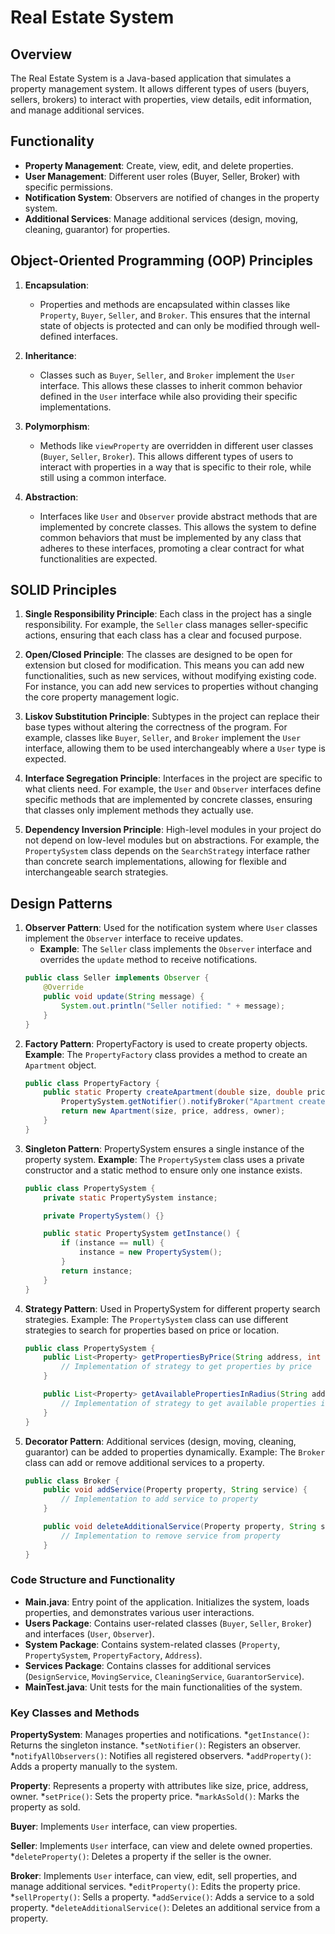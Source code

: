 # Real Estate System

## Overview
The Real Estate System is a Java-based application that simulates a property management system. It allows different types of users (buyers, sellers, brokers) to interact with properties, view details, edit information, and manage additional services.

## Functionality
- **Property Management**: Create, view, edit, and delete properties.
- **User Management**: Different user roles (Buyer, Seller, Broker) with specific permissions.
- **Notification System**: Observers are notified of changes in the property system.
- **Additional Services**: Manage additional services (design, moving, cleaning, guarantor) for properties.

## Object-Oriented Programming (OOP) Principles

1. **Encapsulation**:
   - Properties and methods are encapsulated within classes like `Property`, `Buyer`, `Seller`, and `Broker`.
      This ensures that the internal state of objects is protected and can only be modified through well-defined interfaces.

2. **Inheritance**:
   - Classes such as `Buyer`, `Seller`, and `Broker` implement the `User` interface.
      This allows these classes to inherit common behavior defined in the `User` interface while also providing their specific implementations.

3. **Polymorphism**:
   - Methods like `viewProperty` are overridden in different user classes (`Buyer`, `Seller`, `Broker`).
      This allows different types of users to interact with properties in a way that is specific to their role, while still using a common interface.

4. **Abstraction**:
   - Interfaces like `User` and `Observer` provide abstract methods that are implemented by concrete classes.
      This allows the system to define common behaviors that must be implemented by any class that adheres to these interfaces,
         promoting a clear contract for what functionalities are expected.

## SOLID Principles

1. **Single Responsibility Principle**: Each class in the project has a single responsibility.
      For example, the `Seller` class manages seller-specific actions,
      ensuring that each class has a clear and focused purpose.

2. **Open/Closed Principle**: The classes are designed to be open for extension but closed for modification.
      This means you can add new functionalities, such as new services, without modifying existing code.
      For instance, you can add new services to properties without changing the core property management logic.

3. **Liskov Substitution Principle**: Subtypes in the project can replace their base types without altering the correctness of the program.
      For example, classes like `Buyer`, `Seller`, and `Broker` implement the `User` interface,
      allowing them to be used interchangeably where a `User` type is expected.

4. **Interface Segregation Principle**: Interfaces in the project are specific to what clients need.
      For example, the `User` and `Observer` interfaces define specific methods that are implemented by concrete classes,
      ensuring that classes only implement methods they actually use.

5. **Dependency Inversion Principle**: High-level modules in your project do not depend on low-level modules but on abstractions.
      For example, the `PropertySystem` class depends on the `SearchStrategy` interface rather than concrete search implementations,
      allowing for flexible and interchangeable search strategies.

## Design Patterns
1. **Observer Pattern**: Used for the notification system where `User` classes implement the `Observer` interface to receive updates.
   - **Example**: The `Seller` class implements the `Observer` interface and overrides the `update` method to receive notifications.
   ```java
   public class Seller implements Observer {
       @Override
       public void update(String message) {
           System.out.println("Seller notified: " + message);
       }
   }
   
2. **Factory Pattern**:
   PropertyFactory is used to create property objects.  
   **Example**: The `PropertyFactory` class provides a method to create an `Apartment` object.
      ```java
      public class PropertyFactory {
          public static Property createApartment(double size, double price, Address address, Seller owner) {
              PropertySystem.getNotifier().notifyBroker("Apartment created");
              return new Apartment(size, price, address, owner);
          }
      }

3. **Singleton Pattern**:
   PropertySystem ensures a single instance of the property system. 
   **Example**: The `PropertySystem` class uses a private constructor and a static method to ensure only one instance exists.
      ```java
      public class PropertySystem {
          private static PropertySystem instance;
   
          private PropertySystem() {}
   
          public static PropertySystem getInstance() {
              if (instance == null) {
                  instance = new PropertySystem();
              }
              return instance;
          }
      }

4. **Strategy Pattern**:
   Used in PropertySystem for different property search strategies. 
   Example: The `PropertySystem` class can use different strategies to search for properties based on price or location.
      ```java
      public class PropertySystem {
          public List<Property> getPropertiesByPrice(String address, int radius, double price, String comparison) {
              // Implementation of strategy to get properties by price
          }
   
          public List<Property> getAvailablePropertiesInRadius(String address, int radius) {
              // Implementation of strategy to get available properties in radius
          }
      }

5. **Decorator Pattern**:
   Additional services (design, moving, cleaning, guarantor) can be added to properties dynamically. 
   Example: The `Broker` class can add or remove additional services to a property.
      ```java
      public class Broker {
          public void addService(Property property, String service) {
              // Implementation to add service to property
          }
   
          public void deleteAdditionalService(Property property, String service) {
              // Implementation to remove service from property
          }
      }

### Code Structure and Functionality
- **Main.java**:  Entry point of the application. Initializes the system, loads properties, and demonstrates various user interactions.
- **Users Package**: Contains user-related classes (`Buyer`, `Seller`, `Broker`) and interfaces (`User`, `Observer`).
- **System Package**: Contains system-related classes (`Property`, `PropertySystem`, `PropertyFactory`, `Address`).
- **Services Package**: Contains classes for additional services (`DesignService`, `MovingService`, `CleaningService`, `GuarantorService`).
- **MainTest.java**: Unit tests for the main functionalities of the system.

### Key Classes and Methods
**PropertySystem**: Manages properties and notifications.
      *`getInstance()`: Returns the singleton instance.
      *`setNotifier()`: Registers an observer.
      *`notifyAllObservers()`: Notifies all registered observers.
      *`addProperty()`: Adds a property manually to the system.
      
**Property**: Represents a property with attributes like size, price, address, owner.
      *`setPrice()`: Sets the property price.
      *`markAsSold()`: Marks the property as sold.

**Buyer**: Implements `User` interface, can view properties.

**Seller**: Implements `User` interface, can view and delete owned properties.
      *`deleteProperty()`: Deletes a property if the seller is the owner.

**Broker**: Implements `User` interface, can view, edit, sell properties, and manage additional services.
      *`editProperty()`: Edits the property price.
      *`sellProperty()`: Sells a property.
      *`addService()`: Adds a service to a sold property.
      *`deleteAdditionalService()`: Deletes an additional service from a property.

